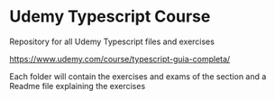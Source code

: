 # Udemy Typescript Course
Repository for all Udemy Typescript files and exercises

https://www.udemy.com/course/typescript-guia-completa/

Each folder will contain the exercises and exams of the section and a Readme file explaining the exercises
